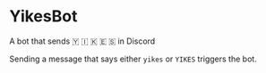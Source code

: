 # YikesBot
A bot that sends 🇾 🇮 🇰 🇪 🇸 in Discord

Sending a message that says either `yikes` or `YIKES` triggers the bot.
